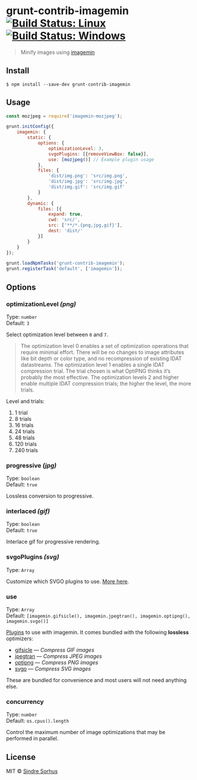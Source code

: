 # grunt-contrib-imagemin [![Build Status: Linux](https://travis-ci.org/gruntjs/grunt-contrib-imagemin.svg?branch=master)](https://travis-ci.org/gruntjs/grunt-contrib-imagemin) [![Build Status: Windows](https://ci.appveyor.com/api/projects/status/7w491e6edsuanreu/branch/master?svg=true)](https://ci.appveyor.com/project/gruntjs/grunt-contrib-imagemin/branch/master)

> Minify images using [imagemin](https://github.com/imagemin/imagemin)


## Install

```
$ npm install --save-dev grunt-contrib-imagemin
```


## Usage

```js
const mozjpeg = require('imagemin-mozjpeg');

grunt.initConfig({
    imagemin: {
        static: {
            options: {
                optimizationLevel: 3,
                svgoPlugins: [{removeViewBox: false}],
                use: [mozjpeg()] // Example plugin usage
            },
            files: {
                'dist/img.png': 'src/img.png',
                'dist/img.jpg': 'src/img.jpg',
                'dist/img.gif': 'src/img.gif'
            }
        },
        dynamic: {
            files: [{
                expand: true,
                cwd: 'src/',
                src: ['**/*.{png,jpg,gif}'],
                dest: 'dist/'
            }]
        }
    }
});

grunt.loadNpmTasks('grunt-contrib-imagemin');
grunt.registerTask('default', ['imagemin']);
```


## Options

### optimizationLevel *(png)*

Type: `number`<br>
Default: `3`

Select optimization level between `0` and `7`.

> The optimization level 0 enables a set of optimization operations that require minimal effort. There will be no changes to image attributes like bit depth or color type, and no recompression of existing IDAT datastreams. The optimization level 1 enables a single IDAT compression trial. The trial chosen is what OptiPNG thinks it’s probably the most effective. The optimization levels 2 and higher enable multiple IDAT compression trials; the higher the level, the more trials.

Level and trials:

1. 1 trial
2. 8 trials
3. 16 trials
4. 24 trials
5. 48 trials
6. 120 trials
7. 240 trials

### progressive *(jpg)*

Type: `boolean`<br>
Default: `true`

Lossless conversion to progressive.

### interlaced *(gif)*

Type: `boolean`<br>
Default: `true`

Interlace gif for progressive rendering.

### svgoPlugins *(svg)*

Type: `Array`

Customize which SVGO plugins to use. [More here](https://github.com/sindresorhus/grunt-svgmin#available-optionsplugins).

### use

Type: `Array`<br>
Default: `[imagemin.gifsicle(), imagemin.jpegtran(), imagemin.optipng(), imagemin.svgo()]`

[Plugins](https://www.npmjs.com/browse/keyword/imageminplugin) to use with imagemin. It comes bundled with the following **lossless** optimizers:

- [gifsicle](https://github.com/imagemin/imagemin-gifsicle) — *Compress GIF images*
- [jpegtran](https://github.com/imagemin/imagemin-jpegtran) — *Compress JPEG images*
- [optipng](https://github.com/imagemin/imagemin-optipng) — *Compress PNG images*
- [svgo](https://github.com/imagemin/imagemin-svgo) — *Compress SVG images*

These are bundled for convenience and most users will not need anything else.

### concurrency

Type: `number`<br>
Default: `os.cpus().length`

Control the maximum number of image optimizations that may be performed in parallel.

## License

MIT © [Sindre Sorhus](https://sindresorhus.com)
